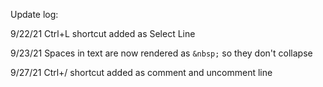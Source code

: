 Update log:

9/22/21
Ctrl+L shortcut added as Select Line

9/23/21
Spaces in text are now rendered as `&nbsp;` so they don't collapse

9/27/21
Ctrl+/ shortcut added as comment and uncomment line

